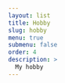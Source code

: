 ```yaml
---
layout: list
title: Hobby
slug: hobby
menu: true
submenu: false
order: 4
description: >
  My hobby
---
```

